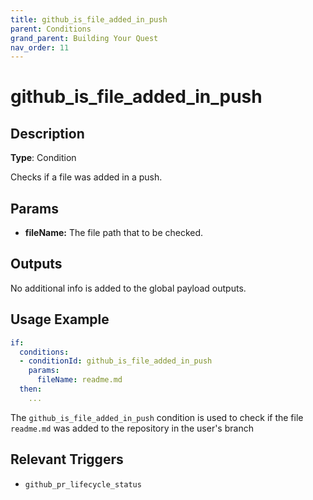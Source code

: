 ```yaml
---
title: github_is_file_added_in_push
parent: Conditions
grand_parent: Building Your Quest
nav_order: 11
---
```


# github_is_file_added_in_push

## Description

**Type**: Condition

Checks if a file was added in a push.

## Params

- **fileName:** The file path that to be checked.

## Outputs

No additional info is added to the global payload outputs.

## Usage Example

```yaml
if:
  conditions:
  - conditionId: github_is_file_added_in_push
    params:
      fileName: readme.md
  then:
    ...
```

The `github_is_file_added_in_push` condition is used to check if the file `readme.md` was added to the repository in the user's branch

## Relevant Triggers

- `github_pr_lifecycle_status`